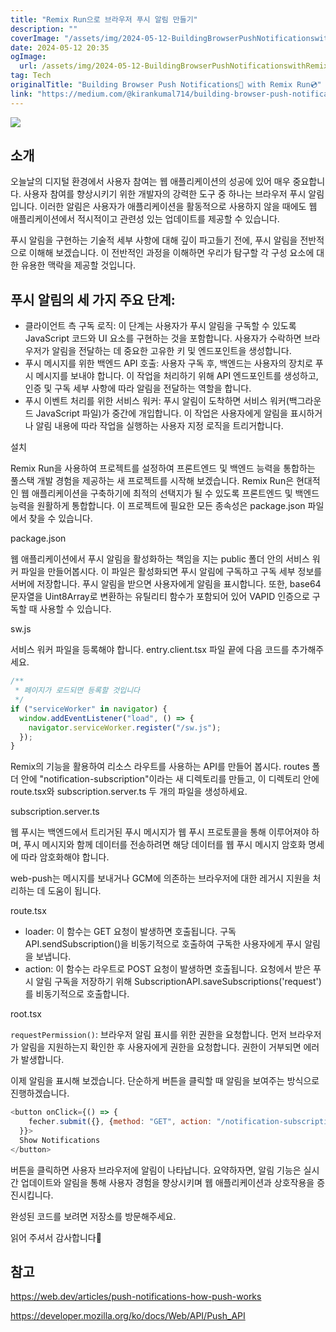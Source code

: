 ```yaml
---
title: "Remix Run으로 브라우저 푸시 알림 만들기"
description: ""
coverImage: "/assets/img/2024-05-12-BuildingBrowserPushNotificationswithRemixRun_0.png"
date: 2024-05-12 20:35
ogImage: 
  url: /assets/img/2024-05-12-BuildingBrowserPushNotificationswithRemixRun_0.png
tag: Tech
originalTitle: "Building Browser Push Notifications🔔 with Remix Run💿"
link: "https://medium.com/@kirankumal714/building-browser-push-notifications-with-remix-run-21803e96e4f7"
---
```



<img src="/assets/img/2024-05-12-BuildingBrowserPushNotificationswithRemixRun_0.png" />

## 소개

오늘날의 디지털 환경에서 사용자 참여는 웹 애플리케이션의 성공에 있어 매우 중요합니다. 사용자 참여를 향상시키기 위한 개발자의 강력한 도구 중 하나는 브라우저 푸시 알림입니다. 이러한 알림은 사용자가 애플리케이션을 활동적으로 사용하지 않을 때에도 웹 애플리케이션에서 적시적이고 관련성 있는 업데이트를 제공할 수 있습니다.

푸시 알림을 구현하는 기술적 세부 사항에 대해 깊이 파고들기 전에, 푸시 알림을 전반적으로 이해해 보겠습니다. 이 전반적인 과정을 이해하면 우리가 탐구할 각 구성 요소에 대한 유용한 맥락을 제공할 것입니다.



## 푸시 알림의 세 가지 주요 단계:

- 클라이언트 측 구독 로직: 이 단계는 사용자가 푸시 알림을 구독할 수 있도록 JavaScript 코드와 UI 요소를 구현하는 것을 포함합니다. 사용자가 수락하면 브라우저가 알림을 전달하는 데 중요한 고유한 키 및 엔드포인트을 생성합니다.
- 푸시 메시지를 위한 백엔드 API 호출: 사용자 구독 후, 백엔드는 사용자의 장치로 푸시 메시지를 보내야 합니다. 이 작업을 처리하기 위해 API 엔드포인트를 생성하고, 인증 및 구독 세부 사항에 따라 알림을 전달하는 역할을 합니다.
- 푸시 이벤트 처리를 위한 서비스 워커: 푸시 알림이 도착하면 서비스 워커(백그라운드 JavaScript 파일)가 중간에 개입합니다. 이 작업은 사용자에게 알림을 표시하거나 알림 내용에 따라 작업을 실행하는 사용자 지정 로직을 트리거합니다.

설치

Remix Run을 사용하여 프로젝트를 설정하여 프론트엔드 및 백엔드 능력을 통합하는 풀스택 개발 경험을 제공하는 새 프로젝트를 시작해 보겠습니다. Remix Run은 현대적인 웹 애플리케이션을 구축하기에 최적의 선택지가 될 수 있도록 프론트엔드 및 백엔드 능력을 원활하게 통합합니다. 이 프로젝트에 필요한 모든 종속성은 package.json 파일에서 찾을 수 있습니다.



package.json

웹 애플리케이션에서 푸시 알림을 활성화하는 책임을 지는 public 폴더 안의 서비스 워커 파일을 만들어봅시다. 이 파일은 활성화되면 푸시 알림에 구독하고 구독 세부 정보를 서버에 저장합니다. 푸시 알림을 받으면 사용자에게 알림을 표시합니다. 또한, base64 문자열을 Uint8Array로 변환하는 유틸리티 함수가 포함되어 있어 VAPID 인증으로 구독할 때 사용할 수 있습니다.

sw.js

서비스 워커 파일을 등록해야 합니다. entry.client.tsx 파일 끝에 다음 코드를 추가해주세요.



```js
/**
 * 페이지가 로드되면 등록할 것입니다
 */
if ("serviceWorker" in navigator) {
  window.addEventListener("load", () => {
    navigator.serviceWorker.register("/sw.js");
  });
}
```

Remix의 기능을 활용하여 리소스 라우트를 사용하는 API를 만들어 봅시다. routes 폴더 안에 "notification-subscription"이라는 새 디렉토리를 만들고, 이 디렉토리 안에 route.tsx와 subscription.server.ts 두 개의 파일을 생성하세요.

subscription.server.ts

웹 푸시는 백엔드에서 트리거된 푸시 메시지가 웹 푸시 프로토콜을 통해 이루어져야 하며, 푸시 메시지와 함께 데이터를 전송하려면 해당 데이터를 웹 푸시 메시지 암호화 명세에 따라 암호화해야 합니다.




web-push는 메시지를 보내거나 GCM에 의존하는 브라우저에 대한 레거시 지원을 처리하는 데 도움이 됩니다.

route.tsx

- loader: 이 함수는 GET 요청이 발생하면 호출됩니다. 구독 API.sendSubscription()을 비동기적으로 호출하여 구독한 사용자에게 푸시 알림을 보냅니다.
- action: 이 함수는 라우트로 POST 요청이 발생하면 호출됩니다. 요청에서 받은 푸시 알림 구독을 저장하기 위해 SubscriptionAPI.saveSubscriptions('request')를 비동기적으로 호출합니다.

root.tsx



`requestPermission()`: 브라우저 알림 표시를 위한 권한을 요청합니다. 먼저 브라우저가 알림을 지원하는지 확인한 후 사용자에게 권한을 요청합니다. 권한이 거부되면 에러가 발생합니다.

이제 알림을 표시해 보겠습니다. 단순하게 버튼을 클릭할 때 알림을 보여주는 방식으로 진행하겠습니다.

```js
<button onClick={() => {
    fecher.submit({}, {method: "GET", action: "/notification-subscription"})
  }}>
  Show Notifications
</button>
```

버튼을 클릭하면 사용자 브라우저에 알림이 나타납니다. 요약하자면, 알림 기능은 실시간 업데이트와 알림을 통해 사용자 경험을 향상시키며 웹 애플리케이션과 상호작용을 증진시킵니다.



완성된 코드를 보려면 저장소를 방문해주세요.

읽어 주셔서 감사합니다🤞

## 참고

https://web.dev/articles/push-notifications-how-push-works



https://developer.mozilla.org/ko/docs/Web/API/Push_API